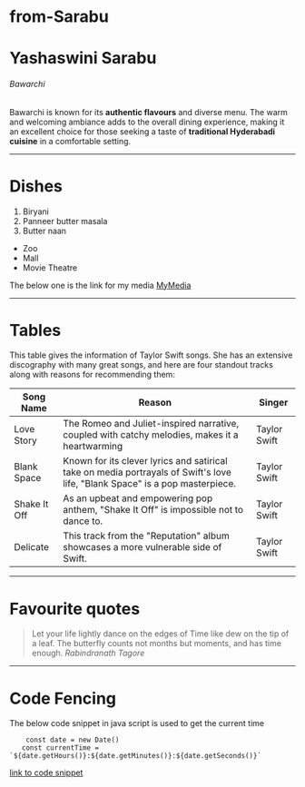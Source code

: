 # from-Sarabu
# Yashaswini Sarabu
###### Bawarchi 

Bawarchi is known for its **authentic flavours** and diverse menu. The warm and welcoming ambiance adds to the overall dining experience, making it an excellent choice for those seeking a taste of **traditional Hyderabadi cuisine** in a comfortable setting.

************
# Dishes
1. Biryani 
2. Panneer butter masala
3. Butter naan

* Zoo
* Mall
* Movie Theatre

The below one is the link for my media
[MyMedia](MyMedia.md) 

**********************
# Tables

This table gives the information of Taylor Swift songs. She has an extensive discography with many great songs, and here are four standout tracks along with reasons for recommending them:

| Song Name |                         Reason                       |   Singer    |
|-----------|------------------------------------------------------|-------------|
|Love Story |The Romeo and Juliet-inspired narrative, coupled with catchy melodies, makes it a     heartwarming| Taylor Swift|
|Blank Space|Known for its clever lyrics and satirical take on media portrayals of Swift's love life, "Blank Space" is a pop masterpiece.| Taylor Swift|
|Shake It Off|As an upbeat and empowering pop anthem, "Shake It Off" is impossible not to dance to.|Taylor Swift|
|Delicate|This track from the "Reputation" album showcases a more vulnerable side of Swift.|Taylor Swift|


************************
# Favourite quotes

> Let your life lightly dance on the edges of Time like dew on the tip of a leaf.
> The butterfly counts not months but moments, and has time enough.
*Rabindranath Tagore*

*************************
# Code Fencing

The below code snippet in java script is used to get the current time 

```
    const date = new Date()
   const currentTime =  `${date.getHours()}:${date.getMinutes()}:${date.getSeconds()}`
```

[link to code snippet](https://code.pieces.app/collections/javascript)